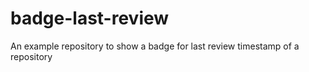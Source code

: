 # badge-last-review
An example repository to show a badge for last review timestamp of a repository
